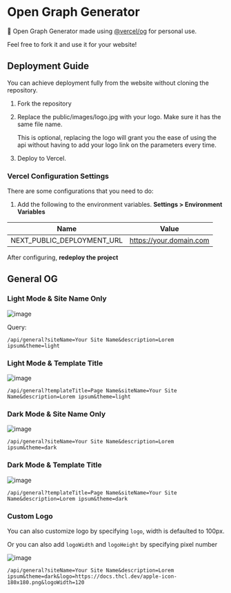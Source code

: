 # Open Graph Generator

🍇 Open Graph Generator made using [@vercel/og](https://vercel.com/docs/concepts/functions/edge-functions/og-image-generation) for personal use.

Feel free to fork it and use it for your website!

## Deployment Guide

You can achieve deployment fully from the website without cloning the repository.

1. Fork the repository
2. Replace the public/images/logo.jpg with your logo. Make sure it has the same file name.

   This is optional, replacing the logo will grant you the ease of using the api without having to add your logo link on the parameters every time.

3. Deploy to Vercel.

### Vercel Configuration Settings

There are some configurations that you need to do:

1.  Add the following to the environment variables. **Settings > Environment Variables**

| Name                       | Value                   |
| -------------------------- | ----------------------- |
| NEXT_PUBLIC_DEPLOYMENT_URL | https://your.domain.com |

After configuring, **redeploy the project**

## General OG

### Light Mode & Site Name Only

![image](https://user-images.githubusercontent.com/55318172/137609366-6cbdfd78-0f67-4225-977b-0408404c8127.png)

Query:

`/api/general?siteName=Your Site Name&description=Lorem ipsum&theme=light`

### Light Mode & Template Title

![image](https://user-images.githubusercontent.com/55318172/137609439-337ada28-69d7-4dbd-a5f5-e62488c3e16e.png)

`/api/general?templateTitle=Page Name&siteName=Your Site Name&description=Lorem ipsum&theme=light`

### Dark Mode & Site Name Only

![image](https://user-images.githubusercontent.com/55318172/137609541-e2181783-da0a-41fe-a475-8a685ad605fb.png)

`/api/general?siteName=Your Site Name&description=Lorem ipsum&theme=dark`

### Dark Mode & Template Title

![image](https://user-images.githubusercontent.com/55318172/137609516-8b5fa579-580a-457d-8a6d-fbf530ba702b.png)

`/api/general?templateTitle=Page Name&siteName=Your Site Name&description=Lorem ipsum&theme=dark`

### Custom Logo

You can also customize logo by specifying `logo`, width is defaulted to 100px.

Or you can also add `logoWidth` and `logoHeight` by specifying pixel number

![image](https://user-images.githubusercontent.com/55318172/137609591-e17d1294-4a50-4bc1-8c5a-7adbca99ced8.png)

`/api/general?siteName=Your Site Name&description=Lorem ipsum&theme=dark&logo=https://docs.thcl.dev/apple-icon-180x180.png&logoWidth=120`
